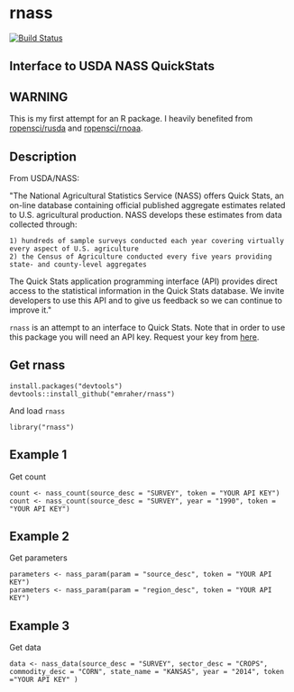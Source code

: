 rnass
=======

[![Build Status](https://api.travis-ci.org/emraher/rnass.png)](https://travis-ci.org/emraher/rnass)

## Interface to USDA NASS QuickStats

## WARNING
This is my first attempt for an R package. I heavily benefited from [ropensci/rusda](https://github.com/ropensci/rusda) and [ropensci/rnoaa](https://github.com/ropensci/rnoaa). 

## Description

From USDA/NASS:

"The National Agricultural Statistics Service (NASS) offers Quick Stats, an on-line database containing official published aggregate estimates related to U.S. agricultural production. NASS develops these estimates from data collected through:

    1) hundreds of sample surveys conducted each year covering virtually every aspect of U.S. agriculture
    2) the Census of Agriculture conducted every five years providing state- and county-level aggregates

The Quick Stats application programming interface (API) provides direct access to the statistical information in the Quick Stats database. We invite developers to use this API and to give us feedback so we can continue to improve it." 

`rnass` is an attempt to an interface to Quick Stats. Note that in order to use this package you will need an API key. Request your key from [here](http://quickstats.nass.usda.gov/api).

## Get rnass

```{r eval=FALSE}
install.packages("devtools")
devtools::install_github("emraher/rnass")
```

And load `rnass`

```{r}
library("rnass")
```

## Example 1
Get count

```{r}
count <- nass_count(source_desc = "SURVEY", token = "YOUR API KEY")
count <- nass_count(source_desc = "SURVEY", year = "1990", token = "YOUR API KEY")
```



## Example 2
Get parameters

```{r}
parameters <- nass_param(param = "source_desc", token = "YOUR API KEY")
parameters <- nass_param(param = "region_desc", token = "YOUR API KEY")
```

## Example 3
Get data

```{r}
data <- nass_data(source_desc = "SURVEY", sector_desc = "CROPS", commodity_desc = "CORN", state_name = "KANSAS", year = "2014", token ="YOUR API KEY" )
```


